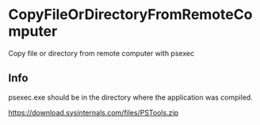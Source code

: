 # CopyFileOrDirectoryFromRemoteComputer
Copy file or directory from remote computer with psexec

## Info
psexec.exe should be in the directory where the application was compiled.

https://download.sysinternals.com/files/PSTools.zip
